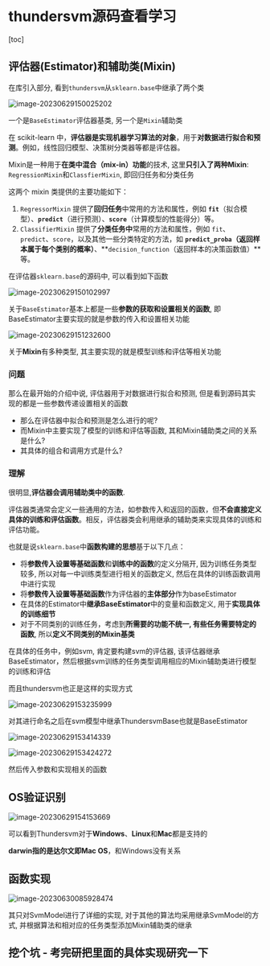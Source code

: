 # thundersvm源码查看学习

[toc]

## 评估器(Estimator)和辅助类(Mixin)

在库引入部分, 看到`thundersvm`从`sklearn.base`中继承了两个类

![image-20230629150025202](https://evinci.oss-cn-hangzhou.aliyuncs.com/img/image-20230629150025202.png)

一个是`BaseEstimator`评估器基类, 另一个是`Mixin`辅助类

在 scikit-learn 中，**评估器是实现机器学习算法的对象**，用于**对数据进行拟合和预测**。例如，线性回归模型、决策树分类器等都是评估器。

Mixin是一种用于**在类中混合（mix-in）功能**的技术, 这里**只引入了两种Mixin**: `RegressionMixin`和`ClassfierMixin`, 即回归任务和分类任务

这两个 mixin 类提供的主要功能如下：

1. `RegressorMixin` 提供了**回归任务**中常用的方法和属性，例如 **`fit`**（拟合模型）、**`predict`**（进行预测）、**`score`**（计算模型的性能得分）等。
2. `ClassifierMixin` 提供了**分类任务中**常用的方法和属性，例如 `fit`、`predict`、`score`，以及其他一些分类特定的方法，如 **`predict_proba`（返回样本属于每个类别的概率）**、**`decision_function`（返回样本的决策函数值）**等。



在评估器`sklearn.base`的源码中, 可以看到如下函数

![image-20230629150102997](https://evinci.oss-cn-hangzhou.aliyuncs.com/img/image-20230629150102997.png)

关于`BaseEstimator`基本上都是一些**参数的获取和设置相关的函数**, 即BaseEstimator主要实现的就是参数的传入和设置相关功能

![image-20230629151232600](https://evinci.oss-cn-hangzhou.aliyuncs.com/img/image-20230629151232600.png)

关于**Mixin**有多种类型, 其主要实现的就是模型训练和评估等相关功能

### 问题

那么在最开始的介绍中说, 评估器用于对数据进行拟合和预测, 但是看到源码其实现的都是一些参数传递设置相关的函数

- 那么在评估器中拟合和预测是怎么进行的呢? 
- 而Mixin中主要实现了模型的训练和评估等函数, 其和Mixin辅助类之间的关系是什么?
- 其具体的组合和调用方式是什么?

### 理解

很明显,**评估器会调用辅助类中的函数**. 

评估器类通常会定义一些通用的方法，如参数传入和返回的函数，但**不会直接定义具体的训练和评估函数**。相反，评估器类会利用继承的辅助类来实现具体的训练和评估功能。



也就是说`sklearn.base`中**函数构建的思想**基于以下几点： 

- 将**参数传入设置等基础函数**和**训练中的函数**的定义分隔开, 因为训练任务类型较多, 所以对每一中训练类型进行相关的函数定义, 然后在具体的训练函数调用中进行实现
- 将**参数传入设置等基础函数**作为评估器的**主体部分**作为baseEstimator
- 在具体的Estimator中**继承BaseEstimator**中的变量和函数定义, 用于**实现具体的训练细节**
- 对于不同类别的训练任务，考虑到**所需要的功能不统一, 有些任务需要特定的函数**, 所以**定义不同类别的Mixin基类**

在具体的任务中，例如svm, 肯定要构建svm的评估器, 该评估器继承BaseEstimator，然后根据svm训练的任务类型调用相应的Mixin辅助类进行模型的训练和评估

而且thundersvm也正是这样的实现方式

![image-20230629153235999](https://evinci.oss-cn-hangzhou.aliyuncs.com/img/image-20230629153235999.png)

对其进行命名之后在svm模型中继承ThundersvmBase也就是BaseEstimator

![image-20230629153414339](https://evinci.oss-cn-hangzhou.aliyuncs.com/img/image-20230629153414339.png)

![image-20230629153424272](https://evinci.oss-cn-hangzhou.aliyuncs.com/img/image-20230629153424272.png)

然后传入参数和实现相关的函数

## OS验证识别

![image-20230629154153669](https://evinci.oss-cn-hangzhou.aliyuncs.com/img/image-20230629154153669.png)

可以看到Thundersvm对于**Windows**、**Linux**和**Mac**都是支持的

**darwin指的是达尔文即Mac OS**，和Windows没有关系

## 函数实现

![image-20230630085928474](https://evinci.oss-cn-hangzhou.aliyuncs.com/img/image-20230630085928474.png)

其只对SvmModel进行了详细的实现, 对于其他的算法均采用继承SvmModel的方式, 并根据算法和相对应的任务类型添加Mixin辅助类的继承

## 挖个坑 - 考完研把里面的具体实现研究一下